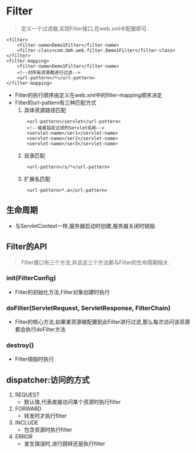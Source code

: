 # Filter

> 定义一个过滤器,实现Filter接口,在web.xml中配置即可.
>
    <filter>
        <filter-name>Demo1Filter</filter-name>
        <filter-class>com.dmh.web.filter.Demo1Filter</filter-class>
    </filter>
    <filter-mapping>
        <filter-name>Demo1Filter</filter-name>
        <!--对所有资源都进行过滤-->
        <url-pattern>/*</url-pattern>
    </filter-mapping>
- Filter的执行顺序由定义在web.xml中的filter-mapping顺序决定
- Filter的url-pattern有三种匹配方式
    1. 具体资源路径匹配
        > 
            <url-pattern>/servlet</url-pattern>
            <!--或者指定过滤的Servlet名称-->
            <servlet-name>/ser1</servlet-name>
            <servlet-name>/ser2</servlet-name>
            <servlet-name>/ser3</servlet-name>

    2. 目录匹配
        > 
            <url-pattern>/s/*</url-pattern>

    3. 扩展名匹配
        > 
            <url-pattern>*.a</url-pattern>

## 生命周期
- 与ServletContext一样,服务器启动时创建,服务器关闭时销毁.

## Filter的API
> Filter接口有三个方法,并且这三个方法都与Filter的生命周期相关.
### init(FilterConfig)
- Filter的初始化方法,Filter对象创建时执行

### doFilter(ServletRequest, ServletResponse, FilterChain)
- Filter的核心方法,如果某资源被配置到此Filter进行过滤,那么每次访问该资源都会执行doFilter方法

### destroy()
- Filter销毁时执行

## dispatcher:访问的方式
1. REQUEST
    - 默认值,代表直接访问某个资源时执行filter
2. FORWARD
    - 转发时才执行filter
3. INCLUDE
    - 包含资源时执行filter
4. ERROR
    - 发生错误时,进行跳转还是执行filter
